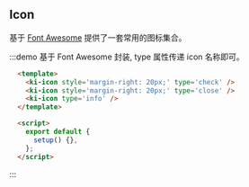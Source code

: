 ## Icon
基于 [Font Awesome](http://www.fontawesome.com.cn/faicons/) 提供了一套常用的图标集合。

:::demo 基于 Font Awesome 封装, type 属性传递 icon 名称即可。
```html
  <template>
    <ki-icon style='margin-right: 20px;' type='check' />
    <ki-icon style='margin-right: 20px;' type='close' />
    <ki-icon type='info' />
  </template>

  <script>
    export default {
      setup() {},
    };
  </script>
```
:::
